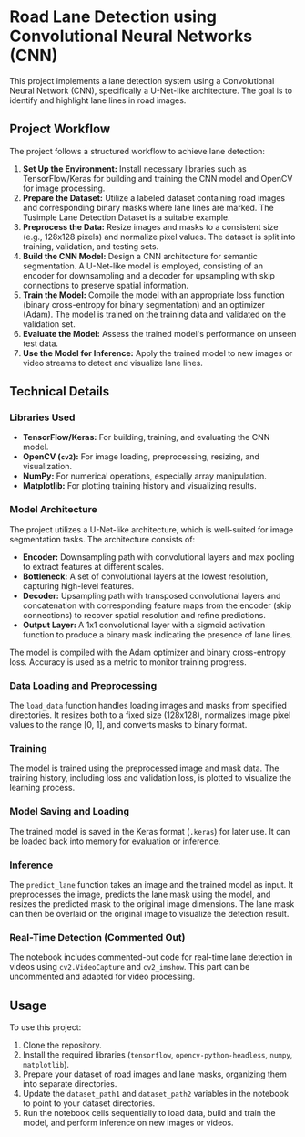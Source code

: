 # Road Lane Detection using Convolutional Neural Networks (CNN)

This project implements a lane detection system using a Convolutional Neural Network (CNN), specifically a U-Net-like architecture. The goal is to identify and highlight lane lines in road images.

## Project Workflow

The project follows a structured workflow to achieve lane detection:

1.  **Set Up the Environment:** Install necessary libraries such as TensorFlow/Keras for building and training the CNN model and OpenCV for image processing.
2.  **Prepare the Dataset:** Utilize a labeled dataset containing road images and corresponding binary masks where lane lines are marked. The Tusimple Lane Detection Dataset is a suitable example.
3.  **Preprocess the Data:** Resize images and masks to a consistent size (e.g., 128x128 pixels) and normalize pixel values. The dataset is split into training, validation, and testing sets.
4.  **Build the CNN Model:** Design a CNN architecture for semantic segmentation. A U-Net-like model is employed, consisting of an encoder for downsampling and a decoder for upsampling with skip connections to preserve spatial information.
5.  **Train the Model:** Compile the model with an appropriate loss function (binary cross-entropy for binary segmentation) and an optimizer (Adam). The model is trained on the training data and validated on the validation set.
6.  **Evaluate the Model:** Assess the trained model's performance on unseen test data.
7.  **Use the Model for Inference:** Apply the trained model to new images or video streams to detect and visualize lane lines.

## Technical Details

### Libraries Used

-   **TensorFlow/Keras:** For building, training, and evaluating the CNN model.
-   **OpenCV (`cv2`):** For image loading, preprocessing, resizing, and visualization.
-   **NumPy:** For numerical operations, especially array manipulation.
-   **Matplotlib:** For plotting training history and visualizing results.

### Model Architecture

The project utilizes a U-Net-like architecture, which is well-suited for image segmentation tasks. The architecture consists of:

-   **Encoder:** Downsampling path with convolutional layers and max pooling to extract features at different scales.
-   **Bottleneck:** A set of convolutional layers at the lowest resolution, capturing high-level features.
-   **Decoder:** Upsampling path with transposed convolutional layers and concatenation with corresponding feature maps from the encoder (skip connections) to recover spatial resolution and refine predictions.
-   **Output Layer:** A 1x1 convolutional layer with a sigmoid activation function to produce a binary mask indicating the presence of lane lines.

The model is compiled with the Adam optimizer and binary cross-entropy loss. Accuracy is used as a metric to monitor training progress.

### Data Loading and Preprocessing

The `load_data` function handles loading images and masks from specified directories. It resizes both to a fixed size (128x128), normalizes image pixel values to the range [0, 1], and converts masks to binary format.

### Training

The model is trained using the preprocessed image and mask data. The training history, including loss and validation loss, is plotted to visualize the learning process.

### Model Saving and Loading

The trained model is saved in the Keras format (`.keras`) for later use. It can be loaded back into memory for evaluation or inference.

### Inference

The `predict_lane` function takes an image and the trained model as input. It preprocesses the image, predicts the lane mask using the model, and resizes the predicted mask to the original image dimensions. The lane mask can then be overlaid on the original image to visualize the detection result.

### Real-Time Detection (Commented Out)

The notebook includes commented-out code for real-time lane detection in videos using `cv2.VideoCapture` and `cv2_imshow`. This part can be uncommented and adapted for video processing.

## Usage

To use this project:

1.  Clone the repository.
2.  Install the required libraries (`tensorflow`, `opencv-python-headless`, `numpy`, `matplotlib`).
3.  Prepare your dataset of road images and lane masks, organizing them into separate directories.
4.  Update the `dataset_path1` and `dataset_path2` variables in the notebook to point to your dataset directories.
5.  Run the notebook cells sequentially to load data, build and train the model, and perform inference on new images or videos.
